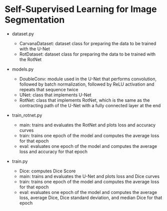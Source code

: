 # Self-Supervised Learning for Image Segmentation


- dataset.py
    - CarvanaDataset: dataset class for preparing the data to be trained with the U-Net
    - RotDataset: dataset class for preparing the data to be trained with the RotNet
    
- models.py
    - DoubleConv: module used in the U-Net that performs convolution, followed by batch normalization, followed by ReLU activation and repeats that sequence twice
    - UNet: class that implements U-Net
    - RotNet: class that implements RotNet, which is the same as the contracting path of the U-Net with a fully connected layer at the end
    
- train\_rotnet.py
    - main: trains and evaluates the RotNet and plots loss and accuracy curves 
    - train: trains one epoch of the model and computes the average loss for that epoch 
    - eval: evaluates one epoch of the model and computes the average loss and accuracy for that epoch 
    
- train.py
    - Dice: computes Dice Score 
    - main: trains and evaluates the U-Net and plots loss and Dice curves 
    - train: trains one epoch of the model and computes the average loss for that epoch 
    - eval: evaluates one epoch of the model and computes the average loss, average Dice, Dice standard deviation, and median Dice for that epoch
    
